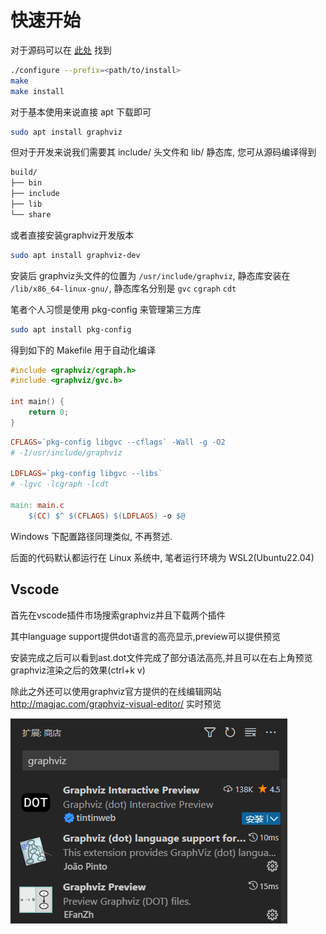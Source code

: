 
# 快速开始

对于源码可以在 [此处](https://graphviz.org/download/source/) 找到

```bash
./configure --prefix=<path/to/install>
make
make install
```

对于基本使用来说直接 apt 下载即可

```bash
sudo apt install graphviz
```

但对于开发来说我们需要其 include/ 头文件和 lib/ 静态库, 您可从源码编译得到

```bash
build/
├── bin
├── include
├── lib
└── share
```

或者直接安装graphviz开发版本

```bash
sudo apt install graphviz-dev
```

安装后 graphviz头文件的位置为 `/usr/include/graphviz`, 静态库安装在 `/lib/x86_64-linux-gnu/`, 静态库名分别是 `gvc` `cgraph` `cdt`

笔者个人习惯是使用 pkg-config 来管理第三方库

```bash
sudo apt install pkg-config
```

得到如下的 Makefile 用于自动化编译

```c
#include <graphviz/cgraph.h>
#include <graphviz/gvc.h>

int main() {
    return 0;
}
```

```Makefile
CFLAGS=`pkg-config libgvc --cflags` -Wall -g -O2
# -I/usr/include/graphviz

LDFLAGS=`pkg-config libgvc --libs`
# -lgvc -lcgraph -lcdt

main: main.c
    $(CC) $^ $(CFLAGS) $(LDFLAGS) -o $@
```

Windows 下配置路径同理类似, 不再赘述. 

后面的代码默认都运行在 Linux 系统中, 笔者运行环境为 WSL2(Ubuntu22.04)

## Vscode

首先在vscode插件市场搜索graphviz并且下载两个插件

其中language support提供dot语言的高亮显示,preview可以提供预览

安装完成之后可以看到ast.dot文件完成了部分语法高亮,并且可以在右上角预览graphviz渲染之后的效果(ctrl+k v)

除此之外还可以使用graphviz官方提供的在线编辑网站 http://magjac.com/graphviz-visual-editor/ 实时预览

![](https://raw.githubusercontent.com/learner-lu/picbed/master/20230115150156.png)
